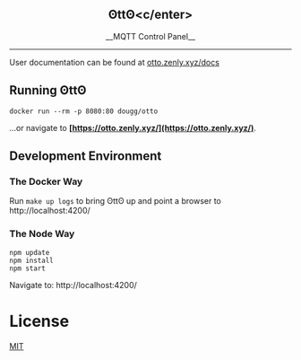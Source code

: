## <center>ʘttʘ<c/enter>
<center>__MQTT Control Panel__</center>

----------------------------

User documentation can be found at [otto.zenly.xyz/docs](https://otto.zenly.xyz/docs)

## Running ʘttʘ

```
docker run --rm -p 8080:80 dougg/otto
```
...or navigate to __[https://otto.zenly.xyz/](https://otto.zenly.xyz/)__.

## Development Environment

### The Docker Way

Run `make up logs` to bring ʘttʘ up and point a browser to http://localhost:4200/

### The Node Way

```
npm update
npm install
npm start
```

Navigate to: http://localhost:4200/

# License

[MIT](https://github.com/douglas-gibbons/otto/blob/master/LICENSE)
